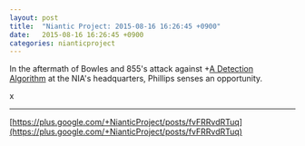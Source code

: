 ```yaml
---
layout: post
title:  "Niantic Project: 2015-08-16 16:26:45 +0900"
date:   2015-08-16 16:26:45 +0900
categories: nianticproject
---
```

In the aftermath of Bowles and 855's attack against +[A Detection Algorithm](https://plus.google.com/114076692022231059864 "") at the NIA's headquarters, Phillips senses an opportunity.

x
- - -
[https://plus.google.com/+NianticProject/posts/fvFRRvdRTuq](https://plus.google.com/+NianticProject/posts/fvFRRvdRTuq)
